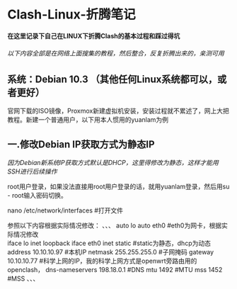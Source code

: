 # Clash-Linux-折腾笔记
#### 在这里记录下自己在LINUX下折腾Clash的基本过程和踩过得坑
###### 以下内容全部是在网络上面搜集的教程，然后整合，反复折腾出来的，亲测可用 

## 系统：Debian 10.3 （其他任何Linux系统都可以，或者更好）
官网下载的ISO镜像，Proxmox新建虚拟机安装，安装过程就不累述了，网上大把教程。新建一个普通用户，以下用本人惯用的yuanlam为例

## 一.修改Debian IP获取方式为静态IP
*因为Debian新系统IP获取方式默认是DHCP，这里得修改为静态，这样才能用SSH进行后续操作*

root用户登录，如果没法直接用root用户登录的话，就用yuanlam登录，然后用su - root输入密码切换。

nano /etc/network/interfaces        #打开文件

参照以下内容根据实际情况修改：
、、、
auto lo
auto eth0                      #eth0为网卡，根据实际情况修改    
iface lo inet loopback
iface eth0 inet static         #static为静态，dhcp为动态
address 10.10.10.97            #本机IP
netmask 255.255.255.0          #子网掩码
gateway 10.10.10.77            #科学上网的IP，我的科学上网方式是openwrt旁路由用的openclash，
dns-nameservers 198.18.0.1     #DNS
mtu 1492                       #MTU
mss 1452                       #MSS
、、、

